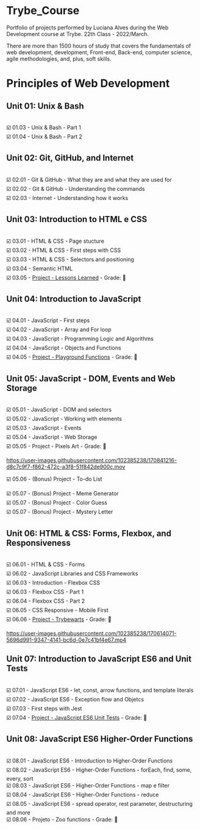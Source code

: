 # Trybe_Course 

Portfolio of projects performed by Luciana Alves during the Web Development course at Trybe. 22th Class - 2022/March.

There are more than 1500 hours of study that covers the fundamentals of web development, development, Front-end, Back-end, computer science, agile methodologies, and, plus, soft skills.

# Principles of Web Development 

 <h2> Unit 01: Unix & Bash </h2>
 <br> 
 ☑️ 01.03 - Unix & Bash - Part 1
 <div>
 ☑️ 01.04 - Unix & Bash - Part 2
 </br>
 
 <h2> Unit 02: Git, GitHub, and Internet </h2>
 <br>
 ☑️  02.01 - Git & GitHub - What they are and what they are used for
 <div>
 ☑️ 02.02 - Git & GitHub - Understanding the commands
 <div>
 ☑️  02.03 - Internet - Understanding how it works
 </br>
  
  <h2> Unit 03: Introduction to HTML e CSS </h2>
 <br>
 ☑️ 03.01 - HTML & CSS - Page stucture
 <div>
 ☑️ 03.02 - HTML & CSS - First steps with CSS
  <div>
 ☑️ 03.03 - HTML & CSS - Selectors and positioning
 <div>
 ☑️ 03.04 - Semantic HTML
 <div>
 ☑️ 03.05 - <a href= https://github.com/luna-alves-dev/Trybe_Course/tree/main/LessonsLearnedProject>Project - Lessons Learned</a> - Grade: 🥇
 </br>

<h2> Unit 04: Introduction to JavaScript </h2>
<br>
 ☑️ 04.01 - JavaScript - First steps
<div>
 ☑️ 04.02 - JavaScript - Array and For loop
<div>
 ☑️ 04.03 - JavaScript - Programming Logic and Algorithms
<div>
 ☑️ 04.04 - JavaScript - Objects and Functions
<div>
 ☑️ 04.05 - <a href= https://github.com/luna-alves-dev/Trybe_Course/tree/main/PlaygroundFuncionsProject>Project - Playground Functions</a> - Grade: 🥇
</br>

<h2> Unit 05: JavaScript - DOM, Events and Web Storage </h2>
<br>
☑️ 05.01 - JavaScript - DOM and selectors
<div>
☑️ 05.02 - JavaScript - Working with elements
<div>
☑️ 05.03 - JavaScript - Events
<div>
☑️ 05.04 - JavaScript - Web Storage
<div>
☑️ 05.05 - Project - Pixels Art - Grade: 🥇

https://user-images.githubusercontent.com/102385238/170841216-d8c7c9f7-f862-472c-a3f8-51f842de900c.mov

☑️ 05.06 - (Bonus) Project - To-do List
<div>
☑️ 05.07 - (Bonus) Project - Meme Generator
<div>
☑️ 05.07 - (Bonus) Project - Color Guess
<div>
☑️ 05.07 - (Bonus) Project - Mystery Letter
</br>

<h2> Unit 06: HTML & CSS: Forms, Flexbox, and Responsiveness </h2>
<br>
☑️ 06.01 - HTML & CSS - Forms
<br>
☑️ 06.02 - JavaScript Libraries and CSS Frameworks
<br>
☑️ 06.03 - Introduction - Flexbox CSS
<br>
☑️ 06.03 - Flexbox CSS - Part 1
<br>
☑️ 06.04 - Flexbox CSS - Part 2
<br>
☑️ 06.05 - CSS Responsive - Mobile First
<br>
☑️ 06.06 - <a href= https://github.com/luna-alves-dev/Trybe_Course/tree/main/TrybeWartsProject>Project - Trybewarts</a> - Grade: 🥇
</br>
 
https://user-images.githubusercontent.com/102385238/170614071-5696d991-9347-4141-bc6d-0e7c41bf4e67.mp4
 
<h2> Unit 07: Introduction to JavaScript ES6 and Unit Tests </h2>
<br>
☑️ 07.01 - JavaScript ES6 - let, const, arrow functions, and template literals
<div>
☑️ 07.02 - JavaScript ES6 - Exception flow and Objetcs
<div>
☑️ 07.03 - First steps with Jest
<div>
☑️ 07.04 - <a href= https://github.com/luna-alves-dev/Trybe_Course/tree/main/UnitTestsProject>Project - JavaScript ES6 Unit Tests</a> - Grade: 🥇
</br>

<h2> Unit 08: JavaScript ES6 Higher-Order Functions </h2>
<br>
☑️  08.01 - JavaScript ES6 - Introduction to Higher-Order Functions
<div>
☑️  08.02 - JavaScript ES6 - Higher-Order Functions - forEach, find, some, every, sort
<div>
☑️  08.03 - JavaScript ES6 - Higher-Order Functions - map e filter
<div>
☑️  08.04 - JavaScript ES6 - Higher-Order Functions - reduce
<div>
☑️  08.05 - JavaScript ES6 - spread operator, rest parameter, destructuring and more
<div>
☑️  08.06 - Projeto - Zoo functions - Grade: 🥇
</br>
